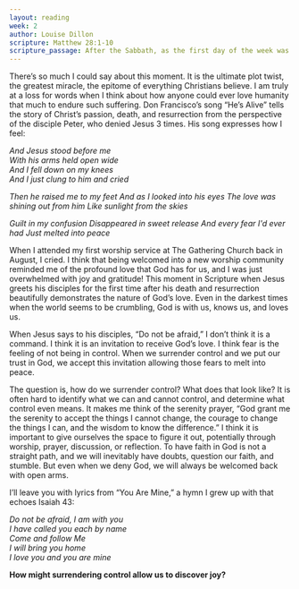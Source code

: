```yaml
---
layout: reading
week: 2
author: Louise Dillon
scripture: Matthew 28:1-10
scripture_passage: After the Sabbath, as the first day of the week was dawning, Mary Magdalene and the other Mary went to see the tomb. And suddenly there was a great earthquake, for an angel of the Lord, descending from heaven, came and rolled back the stone and sat on it. His appearance was like lightning and his clothing white as snow. For fear of him the guards shook and became like dead men. But the angel said to the women, “Do not be afraid, for I know that you are looking for Jesus who was crucified. He is not here, for he has been raised, as he said. Come, see the place where he lay. Then go quickly and tell his disciples, ‘He has been raised from the dead, and indeed he is going ahead of you to Galilee&#59; there you will see him.’ This is my message for you.” So they left the tomb quickly with fear and great joy and ran to tell his disciples. Suddenly Jesus met them and said, “Greetings!” And they came to him, took hold of his feet, and worshiped him. Then Jesus said to them, “Do not be afraid&#59; go and tell my brothers and sisters to go to Galilee&#59; there they will see me.”
---
```


There’s so much I could say about this moment. It is the ultimate plot twist, the greatest miracle, the epitome of everything Christians believe. I am truly at a loss for words when I think about how anyone could ever love humanity that much to endure such suffering. Don Francisco’s song “He’s Alive” tells the story of Christ’s passion, death, and resurrection from the perspective of the disciple Peter, who denied Jesus 3 times. His song expresses how I feel&#58;

<p><i>And Jesus stood before me <br>With his arms held open wide <br>And I fell down on my knees <br>And I just clung to him and cried</i></p>

<i>Then he raised me to my feet
And as I looked into his eyes
The love was shining out from him
Like sunlight from the skies</i>

<i>Guilt in my confusion
Disappeared in sweet release
And every fear I'd ever had
Just melted into peace</i>

When I attended my first worship service at The Gathering Church back in August, I cried. I think that being welcomed into a new worship community reminded me of the profound love that God has for us, and I was just overwhelmed with joy and gratitude! This moment in Scripture when Jesus greets his disciples for the first time after his death and resurrection beautifully demonstrates the nature of God’s love. Even in the darkest times when the world seems to be crumbling, God is with us, knows us, and loves us.

When Jesus says to his disciples, “Do not be afraid,” I don’t think it is a command. I think it is an invitation to receive God’s love. I think fear is the feeling of not being in control. When we surrender control and we put our trust in God, we accept this invitation allowing those fears to melt into peace. 

The question is, how do we surrender control? What does that look like? It is often hard to identify what we can and cannot control, and determine what control even means. It makes me think of the serenity prayer, “God grant me the serenity to accept the things I cannot change, the courage to change the things I can, and the wisdom to know the difference.” I think it is important to give ourselves the space to figure it out, potentially through worship, prayer, discussion, or reflection. To have faith in God is not a straight path, and we will inevitably have doubts, question our faith, and stumble. But even when we deny God, we will always be welcomed back with open arms.

I’ll leave you with lyrics from “You Are Mine,” a hymn I grew up with that echoes Isaiah 43&#58;

<p><i>Do not be afraid, I am with you <br>I have called you each by name <br>Come and follow Me <br>I will bring you home <br>I love you and you are mine</i></p>

<b>How might surrendering control allow us to discover joy?</b>
